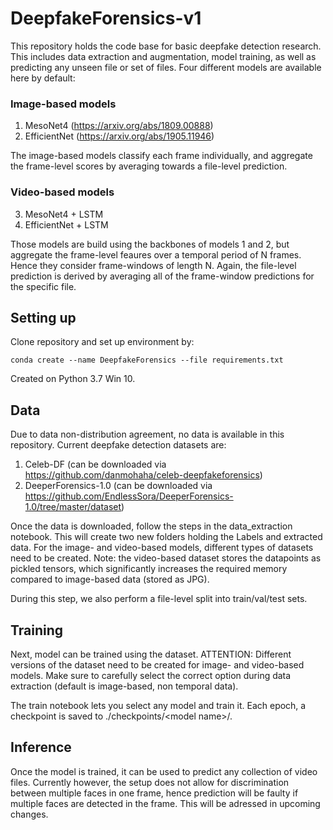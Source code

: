 # DeepfakeForensics-v1

This repository holds the code base for basic deepfake detection research. This includes data extraction and augmentation, model training, as well as predicting any 
unseen file or set of files. Four different models are available here by default:

### Image-based models
1. MesoNet4 (https://arxiv.org/abs/1809.00888)
2. EfficientNet (https://arxiv.org/abs/1905.11946)

The image-based models classify each frame individually, and aggregate the frame-level scores by averaging towards a file-level prediction.

### Video-based models
3. MesoNet4 + LSTM
4. EfficientNet + LSTM

Those models are build using the backbones of models 1 and 2, but aggregate the frame-level feaures over a temporal period of N frames. Hence they consider frame-windows of length
N. Again, the file-level prediction is derived by averaging all of the frame-window predictions for the specific file.

## Setting up
Clone repository and set up environment by:

<pre><code>conda create --name DeepfakeForensics --file requirements.txt
</code></pre>

Created on Python 3.7 Win 10.

## Data
Due to data non-distribution agreement, no data is available in this repository. Current deepfake detection datasets are:

1. Celeb-DF (can be downloaded via https://github.com/danmohaha/celeb-deepfakeforensics)
2. DeeperForensics-1.0 (can be downloaded via https://github.com/EndlessSora/DeeperForensics-1.0/tree/master/dataset)

Once the data is downloaded, follow the steps in the data_extraction notebook. This will create two new folders holding the Labels and extracted data.
For the image- and video-based models, different types of datasets need to be created. Note: the video-based dataset stores the datapoints as pickled tensors, which significantly
increases the required memory compared to image-based data (stored as JPG). 

During this step, we also perform a file-level split into train/val/test sets.

## Training

Next, model can be trained using the dataset. ATTENTION: Different versions of the dataset need to be created for image- and video-based models. Make sure to carefully select the correct
option during data extraction (default is image-based, non temporal data).

The train notebook lets you select any model and train it. Each epoch, a checkpoint is saved to ./checkpoints/\<model name\>/.

## Inference

Once the model is trained, it can be used to predict any collection of video files. Currently however, the setup does not allow for discrimination between multiple faces
in one frame, hence prediction will be faulty if multiple faces are detected in the frame. This will be adressed in upcoming changes.
